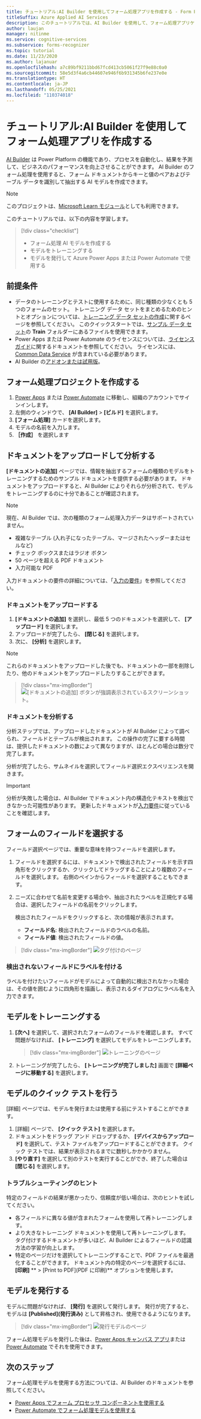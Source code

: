 ```yaml
---
title: チュートリアル:AI Builder を使用してフォーム処理アプリを作成する - Form Recognizer
titleSuffix: Azure Applied AI Services
description: このチュートリアルでは、AI Builder を使用して、フォーム処理アプリケーションを作成し、トレーニングします。
author: laujan
manager: nitinme
ms.service: cognitive-services
ms.subservice: forms-recognizer
ms.topic: tutorial
ms.date: 11/23/2020
ms.author: lajanuar
ms.openlocfilehash: a7c89bf9211bbd67fcd413cb5061f27f9e88c0a0
ms.sourcegitcommit: 58e5d3f4a6cb44607e946f6b931345b6fe237e0e
ms.translationtype: HT
ms.contentlocale: ja-JP
ms.lasthandoff: 05/25/2021
ms.locfileid: "110374018"
---
```

# <a name="tutorial-create-a-form-processing-app-with-ai-builder"></a>チュートリアル:AI Builder を使用してフォーム処理アプリを作成する

[AI Builder](/ai-builder/overview) は Power Platform の機能であり、プロセスを自動化し、結果を予測して、ビジネスのパフォーマンスを向上させることができます。 AI Builder のフォーム処理を使用すると、フォーム ドキュメントからキーと値のペアおよびテーブル データを識別して抽出する AI モデルを作成できます。

> [!NOTE]
> このプロジェクトは、[Microsoft Learn モジュール](/learn/modules/get-started-with-form-processing/)としても利用できます。

このチュートリアルでは、以下の内容を学習します。

> [!div class="checklist"]
> * フォーム処理 AI モデルを作成する
> * モデルをトレーニングする
> * モデルを発行して Azure Power Apps または Power Automate で使用する

## <a name="prerequisites"></a>前提条件

* データのトレーニングとテストに使用するために、同じ種類の少なくとも 5 つのフォームのセット。 トレーニング データ セットをまとめるためのヒントとオプションについては、[トレーニング データ セットの作成](./build-training-data-set.md)に関するページを参照してください。 このクイックスタートでは、[サンプル データ セット](https://go.microsoft.com/fwlink/?linkid=2128080)の **Train** フォルダーにあるファイルを使用できます。
* Power Apps または Power Automate のライセンスについては、[ライセンス ガイド](https://go.microsoft.com/fwlink/?linkid=2085130)に関するドキュメントを参照してください。 ライセンスには、[Common Data Service](https://powerplatform.microsoft.com/common-data-service/) が含まれている必要があります。
* AI Builder の[アドオンまたは試用版](https://go.microsoft.com/fwlink/?LinkId=2113956&clcid=0x409)。


## <a name="create-a-form-processing-project"></a>フォーム処理プロジェクトを作成する

1. [Power Apps](https://make.powerapps.com/) または [Power Automate](https://flow.microsoft.com/signin) に移動し、組織のアカウントでサインインします。
1. 左側のウィンドウで、 **[AI Builder]**  >  **[ビルド]** を選択します。
1. **[フォーム処理]** カードを選択します。
1. モデルの名前を入力します。
1. **［作成］** を選択します

## <a name="upload-and-analyze-documents"></a>ドキュメントをアップロードして分析する

**[ドキュメントの追加]** ページでは、情報を抽出するフォームの種類のモデルをトレーニングするためのサンプル ドキュメントを提供する必要があります。 ドキュメントをアップロードすると、AI Builder によりそれらが分析されて、モデルをトレーニングするのに十分であることが確認されます。

> [!NOTE]
> 現在、AI Builder では、次の種類のフォーム処理入力データはサポートされていません。
>
> - 複雑なテーブル (入れ子になったテーブル、マージされたヘッダーまたはセルなど)
> - チェック ボックスまたはラジオ ボタン
> - 50 ページを超える PDF ドキュメント
> - 入力可能な PDF
>
> 入力ドキュメントの要件の詳細については、「[入力の要件](./overview.md#input-requirements)」を参照してください。

### <a name="upload-your-documents"></a>ドキュメントをアップロードする

1. **[ドキュメントの追加]** を選択し、最低 5 つのドキュメントを選択して、 **[アップロード]** を選択します。
1. アップロードが完了したら、 **[閉じる]** を選択します。
1. 次に、 **[分析]** を選択します。

> [!NOTE] 
> これらのドキュメントをアップロードした後でも、ドキュメントの一部を削除したり、他のドキュメントをアップロードしたりすることができます。

> [!div class="mx-imgBorder"]
> ![[ドキュメントの追加] ボタンが強調表示されているスクリーンショット。](./media/tutorial-ai-builder/add-documents-page.png)

### <a name="analyze-your-documents"></a>ドキュメントを分析する

分析ステップでは、アップロードしたドキュメントが AI Builder によって調べられ、フィールドとテーブルが検出されます。 この操作の完了に要する時間は、提供したドキュメントの数によって異なりますが、ほとんどの場合は数分で完了します。

分析が完了したら、サムネイルを選択してフィールド選択エクスペリエンスを開きます。

> [!IMPORTANT]
> 分析が失敗した場合は、AI Builder でドキュメント内の構造化テキストを検出できなかった可能性があります。 更新したドキュメントが[入力要件](./overview.md#input-requirements)に従っていることを確認します。

## <a name="select-your-form-fields"></a>フォームのフィールドを選択する

フィールド選択ページでは、重要な意味を持つフィールドを選択します。

1. フィールドを選択するには、ドキュメントで検出されたフィールドを示す四角形をクリックするか、クリックしてドラッグすることにより複数のフィールドを選択します。 右側のペインからフィールドを選択することもできます。
1. ニーズに合わせて名前を変更する場合や、抽出されたラベルを正規化する場合は、選択したフィールドの名前をクリックします。

    検出されたフィールドをクリックすると、次の情報が表示されます。

    - **フィールド名**: 検出されたフィールドのラベルの名前。
    - **フィールド値**: 検出されたフィールドの値。

> [!div class="mx-imgBorder"]
> ![タグ付けのページ](./media/tutorial-ai-builder/select-fields-page.png)

### <a name="label-undetected-fields"></a>検出されないフィールドにラベルを付ける

ラベルを付けたいフィールドがモデルによって自動的に検出されなかった場合は、その値を囲むように四角形を描画し、表示されるダイアログにラベル名を入力できます。

## <a name="train-your-model"></a>モデルをトレーニングする

1. **[次へ]** を選択して、選択されたフォームのフィールドを確認します。 すべて問題がなければ、 **[トレーニング]** を選択してモデルをトレーニングします。

    > [!div class="mx-imgBorder"]
    > ![トレーニングのページ](./media/tutorial-ai-builder/summary-train-page.png)
1. トレーニングが完了したら、 **[トレーニングが完了しました]** 画面で **[詳細ページに移動する]** を選択します。
## <a name="quick-test-your-model"></a>モデルのクイック テストを行う

[詳細] ページでは、モデルを発行または使用する前にテストすることができます。

1. [詳細] ページで、 **[クイック テスト]** を選択します。
2. ドキュメントをドラッグ アンド ドロップするか、 **[デバイスからアップロード]** を選択して、テスト ファイルをアップロードすることができます。 クイック テストでは、結果が表示されるまでに数秒しかかかりません。
3. **[やり直す]** を選択して別のテストを実行することができ、終了した場合は **[閉じる]** を選択します。

### <a name="troubleshooting-tips"></a>トラブルシューティングのヒント

特定のフィールドの結果が悪かったり、信頼度が低い場合は、次のヒントを試してください。

- 各フィールドに異なる値が含まれたフォームを使用して再トレーニングします。
- より大きなトレーニング ドキュメントを使用して再トレーニングします。 タグ付けするドキュメントが多いほど、AI Builder によるフィールドの認識方法の学習が向上します。
- 特定のページだけを選択してトレーニングすることで、PDF ファイルを最適化することができます。 ドキュメント内の特定のページを選択するには、 **[印刷]** ** > [Print to PDF]\(PDF に印刷\)** オプションを使用します。

## <a name="publish-your-model"></a>モデルを発行する

モデルに問題がなければ、 **[発行]** を選択して発行します。 発行が完了すると、モデルは **[Published]\(発行済み\)** として昇格され、使用できるようになります。

> [!div class="mx-imgBorder"]
> ![発行モデルのページ](./media/tutorial-ai-builder/model-page.png)

フォーム処理モデルを発行した後は、[Power Apps キャンバス アプリ](/ai-builder/form-processor-component-in-powerapps)または [Power Automate](/ai-builder/form-processing-model-in-flow) でそれを使用できます。

## <a name="next-steps"></a>次のステップ

フォーム処理モデルを使用する方法については、AI Builder のドキュメントを参照してください。

* [Power Apps でフォーム プロセッサ コンポーネントを使用する](/ai-builder/form-processor-component-in-powerapps)
* [Power Automate でフォーム処理モデルを使用する](/ai-builder/form-processing-model-in-flow)